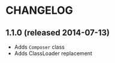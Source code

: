# CHANGELOG


## 1.1.0 (released 2014-07-13)

* Adds `Composer` class
* Adds ClassLoader replacement

